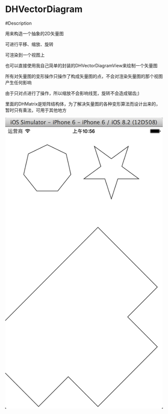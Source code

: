 # DHVectorDiagram

#Description

用来构造一个抽象的2D矢量图

可进行平移、缩放、旋转

可渲染到一个视图上

也可以直接使用我自己简单的封装的DHVectorDiagramView来绘制一个矢量图

所有对矢量图的变形操作只操作了构成矢量图的点，不会对渲染矢量图的那个视图产生任何影响

由于只对点进行了操作，所以缩放不会影响线宽，旋转不会造成锯齿;)

里面的DHMatrix是矩阵结构体，为了解决矢量图的各种变形算法而设计出来的，暂时只有乘法，可用于其他地方

![1](https://github.com/DHUsesAll/GitImages/blob/master/DHVectorDiagram/1.png)
